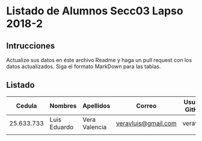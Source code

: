 # Listado de Alumnos Secc03 Lapso 2018-2
## Intrucciones
Actualize sus datos en éste archivo Readme y haga un pull request con los datos actualizados.  Siga 
el formato MarkDown para las tablas.
## Listado
| Cedula     | Nombres          | Apellidos          | Correo                     | Usuario GitHub |
|------------|------------------|--------------------|----------------------------|----------------|
| 25.633.733 | Luis Eduardo	    | Vera Valencia		 | veravluis@gmail.com		  | veravluis      |
|            |                  |                    |                            |                |
